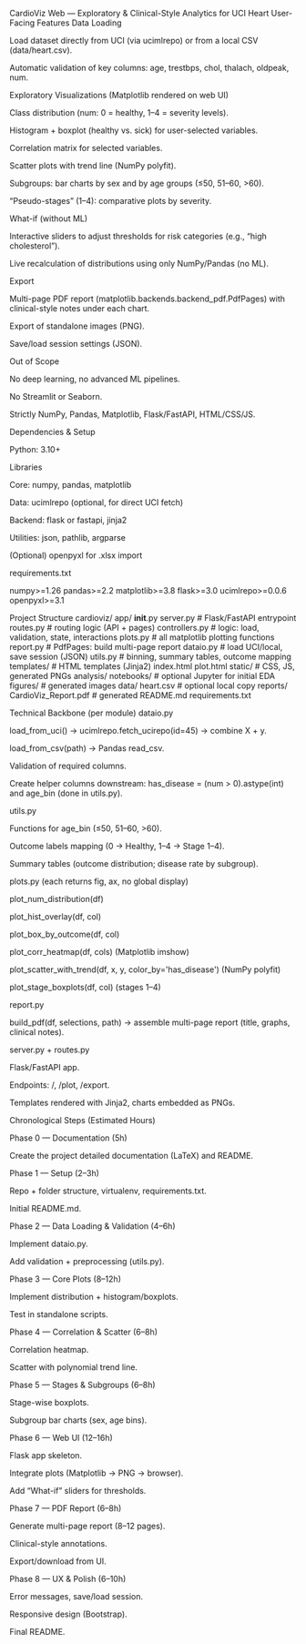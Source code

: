CardioViz Web — Exploratory & Clinical-Style Analytics for UCI Heart
User-Facing Features
Data Loading

Load dataset directly from UCI (via ucimlrepo) or from a local CSV (data/heart.csv).

Automatic validation of key columns: age, trestbps, chol, thalach, oldpeak, num.

Exploratory Visualizations (Matplotlib rendered on web UI)

Class distribution (num: 0 = healthy, 1–4 = severity levels).

Histogram + boxplot (healthy vs. sick) for user-selected variables.

Correlation matrix for selected variables.

Scatter plots with trend line (NumPy polyfit).

Subgroups: bar charts by sex and by age groups (≤50, 51–60, >60).

“Pseudo-stages” (1–4): comparative plots by severity.

What-if (without ML)

Interactive sliders to adjust thresholds for risk categories (e.g., “high cholesterol”).

Live recalculation of distributions using only NumPy/Pandas (no ML).

Export

Multi-page PDF report (matplotlib.backends.backend_pdf.PdfPages) with clinical-style notes under each chart.

Export of standalone images (PNG).

Save/load session settings (JSON).

Out of Scope

No deep learning, no advanced ML pipelines.

No Streamlit or Seaborn.

Strictly NumPy, Pandas, Matplotlib, Flask/FastAPI, HTML/CSS/JS.

Dependencies & Setup

Python: 3.10+

Libraries

Core: numpy, pandas, matplotlib

Data: ucimlrepo (optional, for direct UCI fetch)

Backend: flask or fastapi, jinja2

Utilities: json, pathlib, argparse

(Optional) openpyxl for .xlsx import

requirements.txt

numpy>=1.26
pandas>=2.2
matplotlib>=3.8
flask>=3.0
ucimlrepo>=0.0.6
openpyxl>=3.1

Project Structure
cardioviz/
  app/
    __init__.py
    server.py        # Flask/FastAPI entrypoint
    routes.py        # routing logic (API + pages)
    controllers.py   # logic: load, validation, state, interactions
    plots.py         # all matplotlib plotting functions
    report.py        # PdfPages: build multi-page report
    dataio.py        # load UCI/local, save session (JSON)
    utils.py         # binning, summary tables, outcome mapping
  templates/         # HTML templates (Jinja2)
    index.html
    plot.html
  static/            # CSS, JS, generated PNGs
  analysis/
    notebooks/       # optional Jupyter for initial EDA
    figures/         # generated images
  data/
    heart.csv        # optional local copy
  reports/
    CardioViz_Report.pdf  # generated
  README.md
  requirements.txt

Technical Backbone (per module)
dataio.py

load_from_uci() → ucimlrepo.fetch_ucirepo(id=45) → combine X + y.

load_from_csv(path) → Pandas read_csv.

Validation of required columns.

Create helper columns downstream: has_disease = (num > 0).astype(int) and age_bin (done in utils.py).

utils.py

Functions for age_bin (≤50, 51–60, >60).

Outcome labels mapping (0 → Healthy, 1–4 → Stage 1–4).

Summary tables (outcome distribution; disease rate by subgroup).

plots.py (each returns fig, ax, no global display)

plot_num_distribution(df)

plot_hist_overlay(df, col)

plot_box_by_outcome(df, col)

plot_corr_heatmap(df, cols) (Matplotlib imshow)

plot_scatter_with_trend(df, x, y, color_by='has_disease') (NumPy polyfit)

plot_stage_boxplots(df, col) (stages 1–4)

report.py

build_pdf(df, selections, path) → assemble multi-page report (title, graphs, clinical notes).

server.py + routes.py

Flask/FastAPI app.

Endpoints: /, /plot, /export.

Templates rendered with Jinja2, charts embedded as PNGs.

Chronological Steps (Estimated Hours)

Phase 0 — Documentation (5h)

Create the project detailed documentation (LaTeX) and README.

Phase 1 — Setup (2–3h)

Repo + folder structure, virtualenv, requirements.txt.

Initial README.md.

Phase 2 — Data Loading & Validation (4–6h)

Implement dataio.py.

Add validation + preprocessing (utils.py).

Phase 3 — Core Plots (8–12h)

Implement distribution + histogram/boxplots.

Test in standalone scripts.

Phase 4 — Correlation & Scatter (6–8h)

Correlation heatmap.

Scatter with polynomial trend line.

Phase 5 — Stages & Subgroups (6–8h)

Stage-wise boxplots.

Subgroup bar charts (sex, age bins).

Phase 6 — Web UI (12–16h)

Flask app skeleton.

Integrate plots (Matplotlib → PNG → browser).

Add “What-if” sliders for thresholds.

Phase 7 — PDF Report (6–8h)

Generate multi-page report (8–12 pages).

Clinical-style annotations.

Export/download from UI.

Phase 8 — UX & Polish (6–10h)

Error messages, save/load session.

Responsive design (Bootstrap).

Final README.